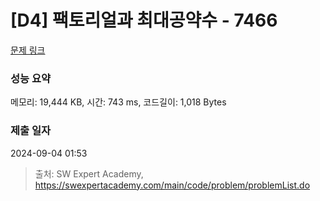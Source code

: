 # [D4] 팩토리얼과 최대공약수 - 7466 

[문제 링크](https://swexpertacademy.com/main/code/problem/problemDetail.do?contestProbId=AWnghFyq9eMDFAQU) 

### 성능 요약

메모리: 19,444 KB, 시간: 743 ms, 코드길이: 1,018 Bytes

### 제출 일자

2024-09-04 01:53



> 출처: SW Expert Academy, https://swexpertacademy.com/main/code/problem/problemList.do